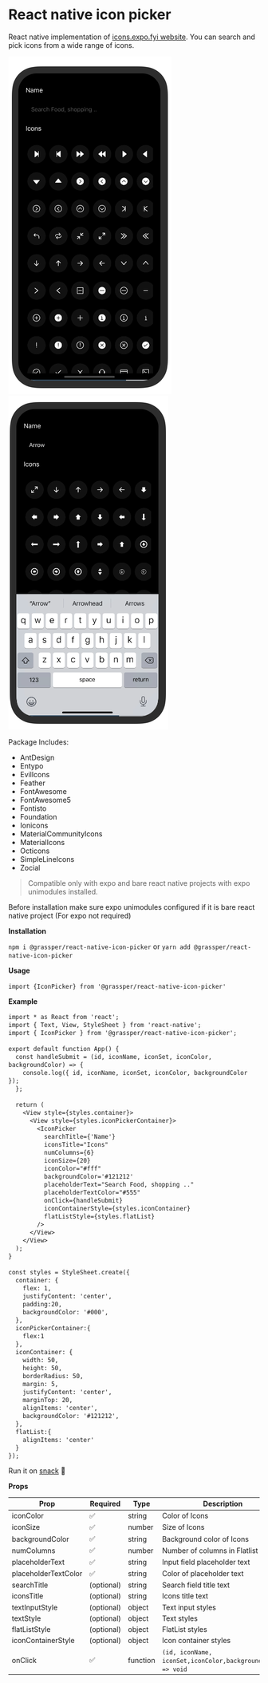 # React native icon picker

React native implementation of [icons.expo.fyi website](https://icons.expo.fyi/). You can search and pick icons from a wide range of icons.

![Icon picker display](https://raw.githubusercontent.com/Grassper/react-native-icon-picker/main/src/assets/example1.png 'Icon picker display')
![Icon picker search](https://raw.githubusercontent.com/Grassper/react-native-icon-picker/main/src/assets/example2.png 'Icon picker search')

Package Includes:

- AntDesign
- Entypo
- EvilIcons
- Feather
- FontAwesome
- FontAwesome5
- Fontisto
- Foundation
- Ionicons
- MaterialCommunityIcons
- MaterialIcons
- Octicons
- SimpleLineIcons
- Zocial

> Compatible only with expo and bare react native projects with expo unimodules installed.

Before installation make sure expo unimodules configured if it is bare react native project (For expo not required)

**Installation**

`npm i @grassper/react-native-icon-picker` or `yarn add @grassper/react-native-icon-picker`

**Usage**

`import {IconPicker} from '@grassper/react-native-icon-picker'`

**Example**

```
import * as React from 'react';
import { Text, View, StyleSheet } from 'react-native';
import { IconPicker } from '@grassper/react-native-icon-picker';

export default function App() {
  const handleSubmit = (id, iconName, iconSet, iconColor, backgroundColor) => {
    console.log({ id, iconName, iconSet, iconColor, backgroundColor });
  };

  return (
    <View style={styles.container}>
      <View style={styles.iconPickerContainer}>
        <IconPicker
          searchTitle={'Name'}
          iconsTitle="Icons"
          numColumns={6}
          iconSize={20}
          iconColor="#fff"
          backgroundColor='#121212'
          placeholderText="Search Food, shopping .."
          placeholderTextColor="#555"
          onClick={handleSubmit}
          iconContainerStyle={styles.iconContainer}
          flatListStyle={styles.flatList}
        />
      </View>
    </View>
  );
}

const styles = StyleSheet.create({
  container: {
    flex: 1,
    justifyContent: 'center',
    padding:20,
    backgroundColor: '#000',
  },
  iconPickerContainer:{
    flex:1
  },
  iconContainer: {
    width: 50,
    height: 50,
    borderRadius: 50,
    margin: 5,
    justifyContent: 'center',
    marginTop: 20,
    alignItems: 'center',
    backgroundColor: '#121212',
  },
  flatList:{
    alignItems: 'center'
  }
});

```

Run it on [snack](https://snack.expo.dev/@grassper/react-native-icon-picker) :rocket:

**Props**

| Prop                 | Required           | Type     | Description                                                  |
| -------------------- | ------------------ | -------- | ------------------------------------------------------------ |
| iconColor            | :white_check_mark: | string   | Color of Icons                                               |
| iconSize             | :white_check_mark: | number   | Size of Icons                                                |
| backgroundColor      | :white_check_mark: | string   | Background color of Icons                                    |
| numColumns           | :white_check_mark: | number   | Number of columns in Flatlist                                |
| placeholderText      | :white_check_mark: | string   | Input field placeholder text                                 |
| placeholderTextColor | :white_check_mark: | string   | Color of placeholder text                                    |
| searchTitle          | (optional)         | string   | Search field title text                                      |
| iconsTitle           | (optional)         | string   | Icons title text                                             |
| textInputStyle       | (optional)         | object   | Text input styles                                            |
| textStyle            | (optional)         | object   | Text styles                                                  |
| flatListStyle        | (optional)         | object   | FlatList styles                                              |
| iconContainerStyle   | (optional)         | object   | Icon container styles                                        |
| onClick              | :white_check_mark: | function | `(id, iconName, iconSet,iconColor,backgroundColor) => void ` |

